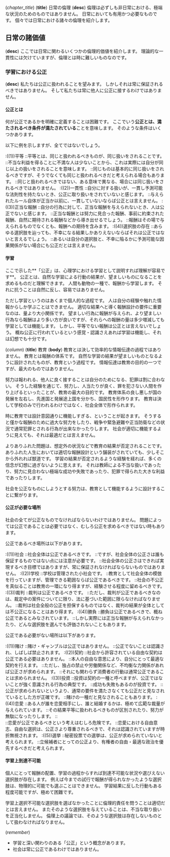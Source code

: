 (*chapter_title*)
(**title**)
日常の倫理
(**desc**)
倫理は必ずしも非日常における、極端な状況のためのものではありません。
日常においても有用かつ必要なものです。
個々では日常における諸々の倫理を紹介します。

## 日常の諸価値
(**desc**)
ここでは日常に関わるいくつかの倫理的価値を紹介します。
理論的な一貫性には欠けていますが、倫理とは時に難しいものなのです。

### 学習における公正
(**desc**)
私たちは公正に扱われることを望みます。
しかしそれは常に保証されるべきではありません。
そして私たちは常に他人に公正に接するわけではありません。

#### 公正とは
何が公正であるかを明確に定義することは困難です。
ここでいう**公正とは、満たされるべき条件が満たされている**ことを意味します。
そのような条件はいくつかあります。

以下に例を示しますが、全てではないでしょう。

:((1))平等
::平等とは、同じと扱われるべきものが、同じ扱いをされることです。
::不当な利益を得ることに不満な人は少ないことから、これは実際には自分が同じ以上の扱いをされることを意味します。
::同じものは基本的に同じ扱いをされるべきですが、そうでなくても同じと扱われるべきだと考えられる場合もあります。
::同じと扱われるべきではない、ある意味で異なる、場合には同じ扱いをされるべきではありません。
:((2))一貫性
::自分に対する扱いが、一貫し予測可能な法則性を持たないとき、公正に取り扱いをされていないと感じます。
::与えられたルール自体が正当か以前に、一貫していないならば公正とは言えません。
:((3))正当な報酬
::自分の行為に対して、正当な報酬を与えられないとき、人は公正でないと感じます。
::正当な報酬とは努力に見合った報酬、事前に約束された報酬、自然に期待される報酬などから導き出せるでしょう。
::報酬はその場で与えられるものでなくとも、報酬への期待を含みます。
:((4))選択肢の存在
::あらゆる選択肢を辿っても、不幸になる結果しかありえないならばそれは公正ではないと言えるでしょう。
::あるいは自分の選択肢と、不幸に陥るかに予測可能な因果関係がない場合にも公正だとは言えません。

#### 学習
ここで示した**「公正」は、心理学における学習として説明すれば理解が容易です**。
公正とは、自然な学習による行動の結果が、望ましいものになることを求めるものだと理解できます。
人間も動物の一種で、報酬から学習します。
それに抗うことは自然に反し、容易ではありません。

ただし学習というのはあくまで個人的な過程です。
人は自分の経験や触れた情報からしか学ぶことはできません。
適切な結果へと導く報酬設計の要件に重要なのは、量より大小関係です。
望ましい行為に報酬が与えられ、より望ましい行為なら報酬はより多い方が良いですが、それらへの報酬の量は多少増減しても学習としては機能します。
しかし、平等でない報酬は公正とは言えないでしょう。
概ね公正に行われているという感覚・認識さえあれば学習は機能し、それは幻想でも十分です。

(*column*)
(**title**)
教育
(**body**)
教育とは決して効率的な情報伝達の過程ではありません。
教育とは報酬の体系です。
自然な学習の結果が望ましいものとなるように設計されたものが、教育という過程です。
情報伝達は教育の目的の一つですが、最大のものではありません。

努力は報われる、他人に良く接することは自分のためになる、犯罪は割に合わない。
そうした経験を通じて、努力し、人当たりが良く、罪を犯さない人間を作り上げるといったことが、教育の最大の目的です。
教育体系の良し悪しが国の発展を左右し、先進国と発展途上国を分かち、国民性を形作ります。
教育は決して学校のみで行われるわけではなく、社会全体で形作られます。

時に教育では設計意図通りに機能しすぎる、ということが起きます。
そうすると僅かな報酬のために過大な努力をしたり、戦争や緊急避難や正当防衛などの状況で通常犯罪とされる行為が出来なかったりします。
社会が適切に機能するように見えても、それは最適だとは言えません。

よりありふれた問題は、想定外の状況などで教育の結果が否定されることです。
ありふれた人生においては適切な報酬設計という舗装がされていても、少しそこから外れれば獣道です。
学習の結果が否定されるような経験を経れば、多くの信念が幻想に過ぎないように思えます。
それは教師による不当な扱いであったり、努力に見合わない極端な成功や失敗であったり、犯罪で得られた大きな利益であったりします。

社会を公正なものにしようとする努力は、教育として機能するように設計することに繋がります。

#### 公正が必要な場所
社会の全てが公正なものでなければならないわけではありません。
問題によっては公正であることは必要ではなく、むしろ公正を求めるべきではない時もあります。

公正であるべき場所は以下があります。

:((1))社会
::社会全体は公正であるべきです。
::ですが、社会全体の公正さは誰も保証するものではない点には注意が必要です。
::社会全体の公正さはできれば実現するべき目標ではありますが、常に保証されなければならないものではありません。
:((2))学校
::学校は管理された小社会です。
::教育として社会全体の模倣を行っていますが、管理できる範囲ならば公正であるべきです。
::社会の不公正を真似ることは教育の一環になり得ますが、経験させる程度に留めるべきです。
:((3))裁判
::裁判は公正であるべきです。
::ただし、裁判が公正であるべきなのは、裁定中の案件についてに限り、法に基づいた範囲に限らなければなりません。
::裁判は社会全般の公正を担保するものではなく、裁判の結果が全体としては不公正になることはあり得ます。
:((4))勝負
::勝負は公正であるべきで、概ね公正であるとみなされています。
::しかし実際には正当な報酬が与えられなかったり、どんな選択肢を選んでも評価されないこともあります。

公正である必要がない場所は以下があります。

:((1))賭け
::賭け・ギャンブルは公正ではありません。
::公正でないことは認識され、しばしば禁止されます。
:((2))契約
::社会から許容されている自由な契約は公正である必要はありません。
::本人の自由な意思により、自分にとって最適な契約を行えます。
::ただし、独占の禁止や労働関係など、不均衡な力関係があれば公正さが求められます。
::それにも関わらず消費者の行動は通常公正であることは求められません。
:((3))投資
::投資は契約の一種と呼べますが、公正ではないことが強く意識される行為の典型です。
::成功も失敗もあるのが投資です。
::公正が求められないというより、通常の要件を満たさなくても公正だと見なされているとした方が正確です。
::賭けの一種だと見なされることもあります。
:((4))恋愛
::ある人が誰を恋愛相手にし、誰と結婚するかは、極めて広範な裁量が与えられています。
::その結果平等に扱われるべきものが区別されたり、努力が無駄になったりします。
::  
::恋愛が公正であるべきという考えはむしろ危険です。
::恋愛における自由意志、自由な選択は、公正さより尊重されるべきで、それは認識されていますが時折無視されます。
:((5))選挙
::秘密投票での選挙は、公正が求められていないと考えられます。
::立候補者にとっての公正より、有権者の自由・最適な政治を優先するべきだと考えられます。

#### 学習上到達不可能
個人にとって報酬の配置、学習の過程からすれば到達不可能な状況や選びえない選択肢が存在します。
例えば今までの試行で報酬が得られなかったような選択肢は、物理的に可能でも選ぶことはできません。
学習結果に反した行動もある程度可能ですが、極めて困難です。

学習上選択不可能な選択肢を選ばなかったことに倫理的責任を問うことは適切だとは言えません。
またそのような選択肢を与えていることは、不当な取り扱いを正当化しません。
倫理上の議論では、そのような選択肢は存在しないものとして扱わなければなりません。

(*remember*)
* 学習と深い関わりのある「公正」という概念があります。
* 社会は常に公正であるわけではありません。

